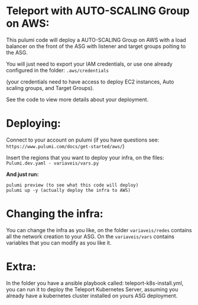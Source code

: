 # Teleport with AUTO-SCALING Group on AWS:

This pulumi code will deploy a AUTO-SCALING Group on AWS with a load balancer on the front of the ASG with listener and target groups poiting to the ASG.

You will just need to export your IAM credentials, or use one already configured in the folder: `.aws/credentials`

(your credentials need to have access to deploy EC2 instances, Auto scaling groups, and Target Groups).

See the code to view more details about your deployment.

# Deploying:

Connect to your account on pulumi (if you have questions see: `https://www.pulumi.com/docs/get-started/aws/`)

Insert the regions that you want to deploy your infra, on the files: `Pulumi.dev.yaml - variaveis/vars.py`

**And just run:**

```
pulumi preview (to see what this code will deploy)
pulumi up -y (actually deploy the infra to AWS)
```

# Changing the infra:

You can change the infra as you like, on the folder `variaveis/redes` contains all the network creation to your ASG. On the `variaveis/vars` contains variables that you can modify as you like it.

# Extra:

In the folder you have a ansible playbook called: teleport-k8s-install.yml, you can run it to deploy the Teleport Kubernetes Server, assuming you already have a kubernetes cluster installed on yours ASG deployment.
